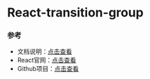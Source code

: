 # React-transition-group

### 参考

 - 文档说明：[点击查看](https://reactcommunity.org/react-transition-group/)
 - React官网：[点击查看](https://facebook.github.io/react/docs/animation.html)
 - Github项目：[点击查看](https://github.com/liangklfangl/react-animation-demo)
